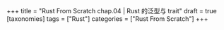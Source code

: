 +++
title = "Rust From Scratch chap.04 | Rust 的泛型与 trait"
draft = true
[taxonomies]
tags = ["Rust"]
categories = ["Rust From Scratch"]
+++

